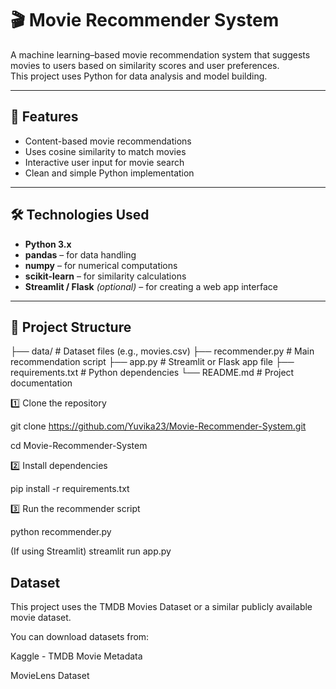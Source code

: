 # 🎬 Movie Recommender System

A machine learning–based movie recommendation system that suggests movies to users based on similarity scores and user preferences.  
This project uses Python for data analysis and model building.

---

## 📌 Features
- Content-based movie recommendations
- Uses cosine similarity to match movies
- Interactive user input for movie search
- Clean and simple Python implementation

---

## 🛠️ Technologies Used
- **Python 3.x**
- **pandas** – for data handling
- **numpy** – for numerical computations
- **scikit-learn** – for similarity calculations
- **Streamlit / Flask** *(optional)* – for creating a web app interface

---

## 📂 Project Structure
├── data/ # Dataset files (e.g., movies.csv)
├── recommender.py # Main recommendation script
├── app.py # Streamlit or Flask app file
├── requirements.txt # Python dependencies
└── README.md # Project documentation

1️⃣ Clone the repository

git clone https://github.com/Yuvika23/Movie-Recommender-System.git

cd Movie-Recommender-System


2️⃣ Install dependencies

pip install -r requirements.txt


3️⃣ Run the recommender script

python recommender.py

(If using Streamlit)
streamlit run app.py


## Dataset
This project uses the TMDB Movies Dataset or a similar publicly available movie dataset.

You can download datasets from:

Kaggle - TMDB Movie Metadata

MovieLens Dataset
